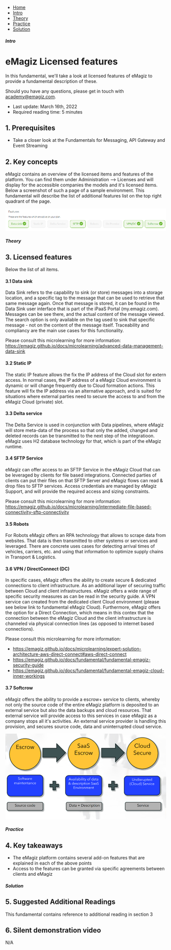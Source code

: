<div class="ez-academy">
    <div class="ez-academy__body">
        <main class="micro-learning">
        <ul class="doc-nav">
            <li class="doc-nav__item"><a href="../../docs/fundamental/index_academy_fundamental_all" class="doc-nav__link">Home</a></li>
            <li class="doc-nav__item"><a href="#intro" class="doc-nav__link">Intro</a></li>
            <li class="doc-nav__item"><a href="#theory" class="doc-nav__link">Theory</a></li>
            <li class="doc-nav__item"><a href="#practice" class="doc-nav__link">Practice</a></li>
            <li class="doc-nav__item"><a href="#solution" class="doc-nav__link">Solution</a></li>
        </ul>
<div class="doc">
 
##### Intro

# eMagiz Licensed features
In this fundamental, we'll take a look at licensed features of eMagiz to provide a fundamental description of these.

Should you have any questions, please get in touch with academy@emagiz.com.

- Last update: March 16th, 2022
- Required reading time: 5 minutes

## 1. Prerequisites

- Take a closer look at the Fundamentals for Messaging, API Gateway and Event Streaming


## 2. Key concepts
eMagiz contains an overview of the licensed items and features of the platform. You can find them under Administration --> Licenses and will display for the accessible companies the models and it's licensed items. Below a screenshot of such a page of a sample environment. This fundamental will describe the list of additional features list on the top right quadrant of the page.

<p align="center"><img src="../../img/fundamental/fundamental-platform-features-licensed-3.png"></p>

##### Theory
  
## 3. Licensed features

Below the list of all items.

#### 3.1 Data sink

Data Sink refers to the capability to sink (or store) messages into a storage location, and a specific tag to the message that can be used to retrieve that same message again. Once that message is stored, it can be found in the Data Sink user interface that is part of the iPaaS Portal (my.emagiz.com). Messages can be see there, and the actual content of the message viewed. The search option is only available on the tag used to sink that specific message - not on the content of the message itself. Traceability and compliancy are the main use cases for this functionality.

Please consult this microlearning for more information: https://emagiz.github.io/docs/microlearning/advanced-data-management-data-sink
 
#### 3.2 Static IP

The static IP feature allows the fix the IP address of the Cloud slot for extern access. In normal cases, the IP address of a eMagiz Cloud environment is dynamic or will change frequently due to Cloud formation actions. This feature will fix the IP address via an alternative approach, and is suited for situations where external parties need to secure the access to and from the eMagiz Cloud (private) slot.

#### 3.3 Delta service

The Delta Service is used in conjunction with Data pipelines, where eMagiz will store meta-data of the process so that only the added, changed and deleted records can be transmitted to the next step of the integratioon. eMagiz uses H2 database technology for that, which is part of the eMagiz runtime.

#### 3.4 SFTP Service

eMagiz can offer access to an SFTP Service in the eMagiz Cloud that can be leveraged by clients for file based integrations. Connected parties of clients can put their files on that SFTP Server and eMagiz flows can read & drop files to SFTP services. Access credentials are managed by eMagiz Support, and will provide the required access and sizing constraints.

Please consult this microlearning for more information: https://emagiz.github.io/docs/microlearning/intermediate-file-based-connectivity-sftp-connectivity

#### 3.5 Robots

For Robots eMagiz offers an RPA technology that allows to scrape data from websites. That data is then transmitted to other systems or services and leveraged. There are concrete uses cases for detecting arrival times of vehicles, carriers, etc. and using that information to optimize supply chains in Transport & Logistics.


#### 3.6 VPN / DirectConnect (DC)

In specific cases, eMagiz offers the ability to create secure & dedicated connections to client infrastructure. As an additional layer of securing traffic between Cloud and client infrastructures. eMagiz offers a wide range of specific security measures as can be read in the security guide. A VPN service can created from the dedicated client Cloud environment (please see below link to fundamental eMagiz Cloud). Furthermore, eMagiz offers the option for a Direct Connection, which means in this contex that the connection between the eMagiz Cloud and the client infrastructure is channeled via physical connection lines (as opposed to internet based connections). 

Please consult this microlearning for more information: 
- https://emagiz.github.io/docs/microlearning/expert-solution-architecture-aws-direct-connect#aws-direct-connect
- https://emagiz.github.io/docs/fundamental/fundamental-emagiz-security-guide
- https://emagiz.github.io/docs/fundamental/fundamental-emagiz-cloud-inner-workings


#### 3.7 Softcrow

eMagiz offers the ability to provide a escrow+ service to clients, whereby not only the source code of the entire eMagiz platform is deposited to an external service but also the data backups and cloud resources. That external service will provide access to this services in case eMagiz as a company stops all it's activities. An external service provider is handling this provision, and secures source code, data and uninterrupted cloud service. 

<p align="center"><img src="../../img/fundamental/fundamental-platform-features-licensed-2.png"></p>


##### Practice

## 4. Key takeaways

- The eMagiz platform contains several add-on features that are explained in each of the above points
- Access to the features can be granted via specific agreements between clients and eMagiz


##### Solution

## 5. Suggested Additional Readings

This fundamental contains reference to additional reading in section 3

## 6. Silent demonstration video

N/A

</div>
</main>
</div>
</div>